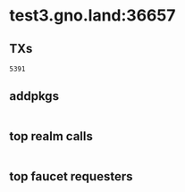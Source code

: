 # test3.gno.land:36657

## TXs
```
5391
```

## addpkgs
```
```

## top realm calls
```
```

## top faucet requesters
```
```

